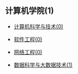 ## 计算机学院(1)

- [计算机科学与技术(0)](grad-application/计算机学院/计算机科学与技术/README.md)

- [软件工程(0)](grad-application/计算机学院/软件工程/README.md)

- [网络工程(0)](grad-application/计算机学院/网络工程/README.md)

- [数据科学与大数据技术(1)](grad-application/计算机学院/数据科学与大数据技术/README.md)
